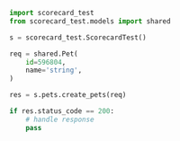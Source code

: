 <!-- Start SDK Example Usage [usage] -->
```python
import scorecard_test
from scorecard_test.models import shared

s = scorecard_test.ScorecardTest()

req = shared.Pet(
    id=596804,
    name='string',
)

res = s.pets.create_pets(req)

if res.status_code == 200:
    # handle response
    pass
```
<!-- End SDK Example Usage [usage] -->